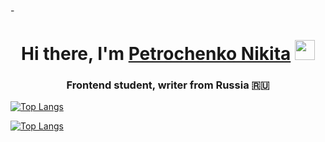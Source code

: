 -<h1 align="center">Hi there, I'm <a href="https://daniilshat.ru/" target="_blank">Petrochenko Nikita</a> 
<img src="https://github.com/blackcater/blackcater/raw/main/images/Hi.gif" height="32"/></h1>
<h3 align="center">Frontend student, writer from Russia 🇷🇺</h3>


<!---Для компактной версии-->
[![Top Langs](https://github-readme-stats.vercel.app/api/top-langs/?username=Petrochenk0&layout=compact)](https://github.com/Petrochenk0/github-readme-stats)

<!---Для подробной версии-->
[![Top Langs](https://github-readme-stats.vercel.app/api/top-langs/?username=Petrochenk0)](https://github.com/Petrochenk0/github-readme-stats)
